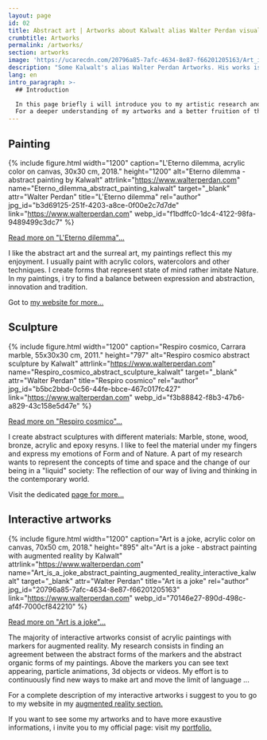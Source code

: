 ```yaml
---
layout: page
id: 02
title: Abstract art | Artworks about Kalwalt alias Walter Perdan visual artist.
crumbtitle: Artworks
permalink: /artworks/
section: artworks
image: 'https://ucarecdn.com/20796a85-7afc-4634-8e87-f66201205163/Art_is_a_joke_abstract_painting_augmented_reality_interactive_kalwalt.jpg'
description: "Some Kalwalt's alias Walter Perdan Artworks. His works is mainly focused on abstract art. For an exaustive list of artworks go to the attached link."
lang: en
intro_paragraph: >-
  ## Introduction

  In this page briefly i will introduce you to my artistic research and i will explain some fields in which i like to express with. It does not want to be an exhaustive explanation but rather a quick review of my main fields of expression.
  For a deeper understanding of my artworks and a better fruition of them, i suggest a visit to my official artistic website.
---
```

## Painting

{% include figure.html width="1200" caption="L'Eterno dilemma, acrylic color on canvas, 30x30 cm, 2018." height="1200" alt="Eterno dilemma - abstract painting by Kalwalt" attrlink="https://www.walterperdan.com" name="Eterno_dilemma_abstract_painting_kalwalt" target="_blank" attr="Walter Perdan" title="L'Eterno dilemma" rel="author" jpg_id="b3d69125-251f-4203-a8ce-0f00e2c7d7de" link="https://www.walterperdan.com" webp_id="f1bdffc0-1dc4-4122-98fa-9489499c3dc7" %}

<a href="https://www.walterperdan.com/en/artworks/painting/2018-painting/eterno-dilemma-en" >Read more on "L'Eterno dilemma"...</a>

I like the abstract art and the surreal art, my paintings reflect this my enjoyment.
I usually paint with acrylic colors, watercolors and other techniques. I create forms that represent state of mind rather imitate Nature. In my paintings, i try to find a balance between expression and abstraction, innovation and tradition.

Got to [my website for more...](https://www.walterperdan.com/en/artworks/painting/painting-intro)

## Sculpture

{% include figure.html width="1200" caption="Respiro cosmico, Carrara marble, 55x30x30 cm, 2011." height="797" alt="Respiro cosmico abstract sculpture by Kalwalt" attrlink="https://www.walterperdan.com" name="Respiro_cosmico_abstract_sculpture_kalwalt" target="_blank" attr="Walter Perdan" title="Respiro cosmico" rel="author" jpg_id="b5bc2bbd-0c56-44fe-bbce-467c017fc427" link="https://www.walterperdan.com" webp_id="f3b88842-f8b3-47b6-a829-43c158e5d47e" %}

<a href="https://www.walterperdan.com/en/artworks/sculpture/marble/respiro-cosmico-abstract-sculpture" >Read more on "Respiro cosmico"...</a>

I create abstract sculptures with different materials: Marble, stone, wood, bronze, acrylic and epoxy resyns.
I like to feel the material under my fingers and express my emotions of Form and of Nature. A part of my research wants to represent the concepts of time and space and the change of our being in a "liquid" society: The reflection of our way of living and thinking in the contemporary world.

Visit the dedicated [page for more...](https://www.walterperdan.com/en/artworks/sculpture/sculpture-intro)

## Interactive artworks

{% include figure.html width="1200" caption="Art is a joke, acrylic color on canvas, 70x50 cm, 2018." height="895" alt="Art is a joke - abstract painting with augmented reality by Kalwalt" attrlink="https://www.walterperdan.com" name="Art_is_a_joke_abstract_painting_augmented_reality_interactive_kalwalt" target="_blank" attr="Walter Perdan" title="Art is a joke" rel="author" jpg_id="20796a85-7afc-4634-8e87-f66201205163" link="https://www.walterperdan.com" webp_id="70146e27-890d-498c-af4f-7000cf842210" %}

<a href="https://www.walterperdan.com/en/artworks/painting/2018-painting/artisajoke-abstract-painting" >Read more on "Art is a joke"...</a>

The majority of interactive artworks consist of acrylic paintings with markers for augmented reality.
My research consists in finding an agreement between the abstract forms of the markers and
the abstract organic forms of my paintings. Above the markers you can see text appearing, particle animations, 3d objects or videos. My effort is to continuously find new ways to make art and move the limit of language ...

For a complete description of my interactive artworks i suggest to you to go to my website in my [augmented reality section.](https://www.walterperdan.com/en/artworks/new-media/augmented-reality)

If you want to see some my artworks and to have more exaustive informations, i invite you to my official page: visit my [portfolio.](https://www.walterperdan.com/en/artworks/contemporary-art-portfolio)
